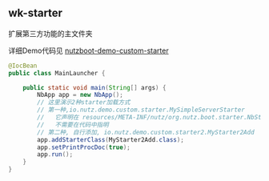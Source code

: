 wk-starter
---------------------
扩展第三方功能的主文件夹

详细Demo代码见 [nutzboot-demo-custom-starter](https://github.com/nutzam/nutzboot/tree/dev/nutzboot-demo/nutzboot-demo-custom/nutzboot-demo-custom-starter)

```java
@IocBean
public class MainLauncher {

    public static void main(String[] args) {
        NbApp app = new NbApp();
        // 这里演示2种starter加载方式
        // 第一种,io.nutz.demo.custom.starter.MySimpleServerStarter
        //   它声明在 resources/META-INF/nutz/org.nutz.boot.starter.NbStarter
        //   不需要在代码中指明
        // 第二种, 自行添加, io.nutz.demo.custom.starter2.MyStarter2Add
        app.addStarterClass(MyStarter2Add.class);
        app.setPrintProcDoc(true);
        app.run();
    }
}
```